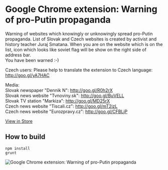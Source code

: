 # Google Chrome extension: Warning of pro-Putin propaganda

Warning of websites which knowingly or unknowingly spread pro-Putin propaganda. List of Slovak and Czech websites is created by activist and history teacher Juraj Smatana.
When you are on the website which is on the list, icon which looks like soviet flag will be show on the right side of address bar.  
You have been warned :-)

Czech users: Please help to translate the extension to Czech language: http://goo.gl/yA7HAC

Media:  
Slovak newspaper "Dennik N": http://goo.gl/R0h2rX  
Slovak news website "Tvnoviny.sk": http://goo.gl/BuVELL  
Slovak TV station "Markiza": http://goo.gl/MD25rX  
Czech news website "Tiscali.cz": http://goo.gl/mT2izL  
Czech news website "Eurozpravy.cz": http://goo.gl/CFBLjP  

[View in Store](https://chrome.google.com/webstore/detail/upozornenie-na-putinovu-p/ajfhmidimnkpbhnkcckllicmhhdipmoo)  

## How to build

```
npm install
grunt
```

![Google Chrome extension: Warning of pro-Putin propaganda](http://radosdesign.github.io/propaganda-screenshot.jpg)

